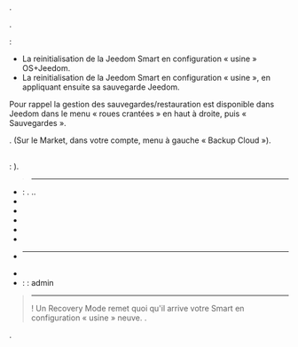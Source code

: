# 

## 

.

.

 :

- La reinitialisation de la Jeedom Smart en configuration « usine » OS+Jeedom.
- La reinitialisation de la Jeedom Smart en configuration « usine », en appliquant ensuite sa sauvegarde Jeedom.

Pour rappel la gestion des sauvegardes/restauration est disponible dans Jeedom dans le menu « roues crantées » en haut à droite, puis « Sauvegardes ».

. (Sur le Market, dans votre compte, menu à gauche « Backup Cloud »).

## 

 : ).

>****
>
>

-  : [](https://images.jeedom.com/smart/). ..
- 
- 
- 
- 
- 
-  ****
- 
-  :  : admin

> ****
>
>  ! Un Recovery Mode remet quoi qu'il arrive votre Smart en configuration « usine » neuve. .

.
